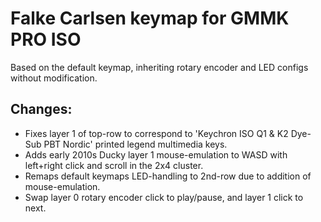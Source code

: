 # Falke Carlsen keymap for GMMK PRO ISO
Based on the default keymap, inheriting rotary encoder and LED configs without modification.

## Changes:
- Fixes layer 1 of top-row to correspond to 'Keychron ISO Q1 & K2 Dye-Sub PBT Nordic' printed legend multimedia keys.
- Adds early 2010s Ducky layer 1 mouse-emulation to WASD with left+right click and scroll in the 2x4 cluster.
- Remaps default keymaps LED-handling to 2nd-row due to addition of mouse-emulation.
- Swap layer 0 rotary encoder click to play/pause, and layer 1 click to next.
